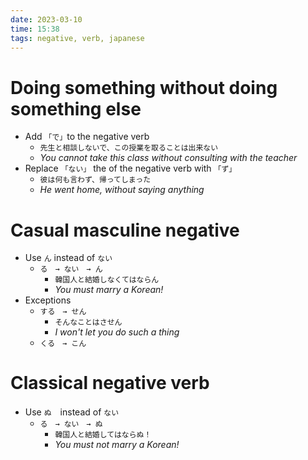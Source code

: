 ```yaml
---
date: 2023-03-10
time: 15:38
tags: negative, verb, japanese
---
```



# Doing something without doing something else

-   Add `「で」`to the negative verb
    -   `先生と相談しないで、この授業を取ることは出来ない`
    -   _You cannot take this class without consulting with the teacher_
-   Replace `「ない」` the of the negative verb with `「ず」`
    -   `彼は何も言わず、帰ってしまった`
    -   _He went home, without saying anything_

# Casual masculine negative

-   Use `ん` instead of `ない`
    -   `る　→ ない　→ ん`
        -   `韓国人と結婚しなくてはならん`
        -   _You must marry a Korean!_
-   Exceptions
    -   `する　→ せん`
        -   `そんなことはさせん`
        -   _I won't let you do such a thing_
    -   `くる　→ こん`

# Classical negative verb

-   Use `ぬ`　instead of `ない`
    -   `る　→ ない　→ ぬ`
        -   `韓国人と結婚してはならぬ！`
        -   _You must not marry a Korean!_
